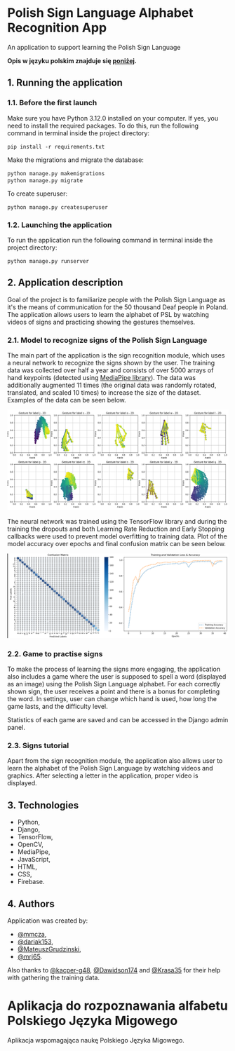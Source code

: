 # Polish Sign Language Alphabet Recognition App
An application to support learning the Polish Sign Language

**Opis w języku polskim znajduje się [poniżej](#aplikacja-do-rozpoznawania-alfabetu-polskiego-języka-migowego).**

## 1. Running the application

### 1.1. Before the first launch

Make sure you have Python 3.12.0 installed on your computer. If yes, you need to install the required packages. To do this, run the following command in terminal inside the project directory:
```commandline
pip install -r requirements.txt
```

Make the migrations and migrate the database:
```commandline
python manage.py makemigrations
python manage.py migrate
```
To create superuser: 
```commandline
python manage.py createsuperuser
```

### 1.2. Launching the application

To run the application run the following command in terminal inside the project directory:
```commandline
python manage.py runserver
```

## 2. Application description

Goal of the project is to familiarize people with the Polish Sign Language as it's the means of communication for the 50 thousand Deaf people in Poland.
The application allows users to learn the alphabet of PSL by watching videos of signs and practicing showing the gestures themselves.

### 2.1. Model to recognize signs of the Polish Sign Language

The main part of the application is the sign recognition module, which uses a neural network to recognize the signs shown by the user.
The training data was collected over half a year and consists of over 5000 arrays of hand keypoints (detected using [MediaPipe library](https://ai.google.dev/edge/mediapipe/solutions/vision/gesture_recognizer/)). 
The data was additionally augmented 11 times (the original data was randomly rotated, translated, and scaled 10 times) to increase the size of the dataset.
Examples of the data can be seen below.

![Data examples](./pictures/data_examples.png)

The neural network was trained using the TensorFlow library and during the training the dropouts and both Learning Rate Reduction and Early Stopping callbacks were used to prevent model overfitting to training data.
Plot of the model accuracy over epochs and final confusion matrix can be seen below.

![Training process](./pictures/training.png)

### 2.2. Game to practise signs

To make the process of learning the signs more engaging, the application also includes a game where the user is supposed to spell a word (displayed as an image) using the Polish Sign Language alphabet.
For each correctly shown sign, the user receives a point and there is a bonus for completing the word. In settings, user can change which hand is used, how long the game lasts, and the difficulty level.

Statistics of each game are saved and can be accessed in the Django admin panel.

### 2.3. Signs tutorial

Apart from the sign recognition module, the application also allows user to learn the alphabet of the Polish Sign Language by watching videos and graphics.
After selecting a letter in the application, proper video is displayed.

## 3. Technologies

- Python,
- Django,
- TensorFlow,
- OpenCV,
- MediaPipe,
- JavaScript,
- HTML,
- CSS,
- Firebase.

## 4. Authors

Application was created by:
- [@mmcza](https://github.com/mmcza),
- [@dariak153](https://github.com/dariak153),
- [@MateuszGrudzinski](https://github.com/MateuszGrudzinski),
- [@mrj65](https://github.com/mrj65).

Also thanks to [@kacper-g48](https://github.com/kacper-g48), [@Dawidson174](https://github.com/Dawidson174) and [@Krasa35](https://github.com/Krasa35) for their help with gathering the training data.

# Aplikacja do rozpoznawania alfabetu Polskiego Języka Migowego

Aplikacja wspomagająca naukę Polskiego Języka Migowego.